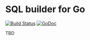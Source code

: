 # SQL builder for Go #

[![Build Status](https://travis-ci.org/huandu/go-sqlbuilder.svg?branch=master)](https://travis-ci.org/huandu/go-sqlbuilder)
[![GoDoc](https://godoc.org/github.com/huandu/go-sqlbuilder?status.svg)](https://godoc.org/github.com/huandu/go-sqlbuilder)

TBD